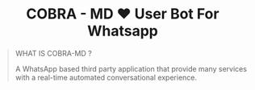 <h1 align="center"> COBRA - MD  ❤️ User Bot For Whatsapp </h1>

> WHAT IS COBRA-MD ?
              <p> A WhatsApp based third party application that provide many services with a real-time automated conversational experience. </p>

